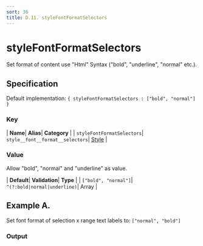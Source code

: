 ```yaml
---
sort: 36
title: D.11. styleFontFormatSelectors
---
```

# styleFontFormatSelectors

Set format of content use "Html" Syntax ("bold", "underline", "normal" etc.). 


## Specification

Default implementation: ```{ styleFontFormatSelectors : ["bold", "normal"] }```

### Key

| **Name**| **Alias**| **Category** |
| ```styleFontFormatSelectors```| ```style__font__format__selectors```| [Style](../options/#style) |

### Value

Allow "bold", "normal" and "underline" as value.

| **Default**| **Validation**| **Type** |
| ```["bold", "normal"]```| ```^(?:bold|normal|underline)```| Array |



## Example A.

Set font format of selection x range text labels to: ```["normal", "bold"]```

### Output

  <div id="a">
      <script> 
          d3.statosio( 
    file, 
    "name", 
    [ "mobile" ], 
    { "styleFontFormatSelectors" : ["normal", "bold"], "dataXSelectors" : ["Spock"], "view__dom_id" : "a" }
)

      </script>
  </div>

Open output in a [blank window](../sources/styleFontFormatSelectors--example-a.html){:target="_self"}. 
Download examples [as zip](../sources/styleFontFormatSelectors.zip){:target="_blank"}. 

### Parameters

This dataset shows the mobile google pagerank performance score for a certain website.

| | **Value** | **Type** |
|------:|:------|:------|
| **Source** | ["../data/performance.json"](../data/performance.json) | String |
| **X** | ```"name"``` | String |
| **Y** | ```[ "mobile" ]``` | Array |
| **Options** | ```{ "styleFontFormatSelectors" : ["normal", "bold"], "dataXSelectors" : ["Spock"] }``` | Object |


### Source Code

* Invoke Function

```javascript
d3.statosio( 
    file, 
    "name", 
    [ "mobile" ], 
    { "styleFontFormatSelectors" : ["normal", "bold"], "dataXSelectors" : ["Spock"] }
)
```

* HTML Implementation

```html
<!DOCTYPE html>
<head>
    <title>d3.statosio - styleFontFormatSelectors</title>
    <meta content="text/html;charset=utf-8" http-equiv="Content-Type">
    <meta content="utf-8" http-equiv="encoding">
    <script src="https://cdnjs.cloudflare.com/ajax/libs/d3/6.2.0/d3.js"></script>
    <script src="https://cdnjs.cloudflare.com/ajax/libs/statosio/0.9/statosio.js"></script>
</head>
<body>
    <script>
        d3.json( "../data/performance.json" )
            .then( ( file ) => {
                d3.statosio( 
                    file, 
                    "name", 
                    [ "mobile" ], 
                    { "styleFontFormatSelectors" : ["normal", "bold"], "dataXSelectors" : ["Spock"] }
                )
            } )
    </script>
</body>
```
## Example B.

Set font format of selection x range text labels to: ```["bold", "normal"]```

### Output

  <div id="b">
      <script> 
          d3.statosio( 
    file, 
    "name", 
    [ "mobile" ], 
    { "styleFontFormatSelectors" : ["bold", "normal"], "dataXSelectors" : ["Spock"], "view__dom_id" : "b" }
)

      </script>
  </div>

Open output in a [blank window](../sources/styleFontFormatSelectors--example-b.html){:target="_self"}. 
Download examples [as zip](../sources/styleFontFormatSelectors.zip){:target="_blank"}. 

### Parameters

This dataset shows the mobile google pagerank performance score for a certain website.

| | **Value** | **Type** |
|------:|:------|:------|
| **Source** | ["../data/performance.json"](../data/performance.json) | String |
| **X** | ```"name"``` | String |
| **Y** | ```[ "mobile" ]``` | Array |
| **Options** | ```{ "styleFontFormatSelectors" : ["bold", "normal"], "dataXSelectors" : ["Spock"] }``` | Object |


### Source Code

* Invoke Function

```javascript
d3.statosio( 
    file, 
    "name", 
    [ "mobile" ], 
    { "styleFontFormatSelectors" : ["bold", "normal"], "dataXSelectors" : ["Spock"] }
)
```

* HTML Implementation

```html
<!DOCTYPE html>
<head>
    <title>d3.statosio - styleFontFormatSelectors</title>
    <meta content="text/html;charset=utf-8" http-equiv="Content-Type">
    <meta content="utf-8" http-equiv="encoding">
    <script src="https://cdnjs.cloudflare.com/ajax/libs/d3/6.2.0/d3.js"></script>
    <script src="https://cdnjs.cloudflare.com/ajax/libs/statosio/0.9/statosio.js"></script>
</head>
<body>
    <script>
        d3.json( "../data/performance.json" )
            .then( ( file ) => {
                d3.statosio( 
                    file, 
                    "name", 
                    [ "mobile" ], 
                    { "styleFontFormatSelectors" : ["bold", "normal"], "dataXSelectors" : ["Spock"] }
                )
            } )
    </script>
</body>
```
